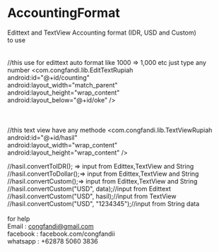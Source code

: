 # AccountingFormat
Edittext and TextView Accounting format (IDR, USD and Custom) <br/>
to use <br/>
<br/>
<br/>
//this use for edittext auto format like 1000 => 1,000 etc just type any number
  <com.congfandi.lib.EditTextRupiah<br/>
        android:id="@+id/counting"<br/>
        android:layout_width="match_parent"<br/>
        android:layout_height="wrap_content"<br/>
        android:layout_below="@+id/oke" /><br/>
<br/>
<br/>
<br/>
//this text view have any methode
   <com.congfandi.lib.TextViewRupiah<br/>
        android:id="@+id/hasil"<br/>
        android:layout_width="wrap_content"<br/>
        android:layout_height="wrap_content" /><br/>
        
//hasil.convertToIDR(); => input from Edittex,TextView and String<br/>
//hasil.convertToDollar();=> input from Edittex,TextView and String<br/>
//hasil.convertCustom();=> input from Edittex,TextView and String<br/>
//hasil.convertCustom("USD", data);//input from Edittext<br/>
//hasil.convertCustom("USD", hasil);//input from TextView<br/>
//hasil.convertCustom("USD", "1234345");//input from String data<br/>
<br/>
for help<br/>
Email : congfandi@gmail.com<br/>
facebook : facebook.com/congfandii<br/>
whatsapp : +62878 5060 3836<br/>
